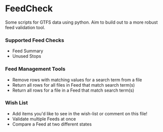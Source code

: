 # FeedCheck
Some scripts for GTFS data using python.
Aim to build out to a more robust feed validation tool.

### Supported Feed Checks
- Feed Summary
- Unused Stops

### Feed Management Tools
- Remove rows with matching values for a search term from a file
- Return all rows for all files in Feed that match search term(s)
- Return all rows for a file in a Feed that match search term(s)

### Wish List
- Add items you'd like to see in the wish-list or comment on this file!
- Validate multiple Feeds at once
- Compare a Feed at two different states
